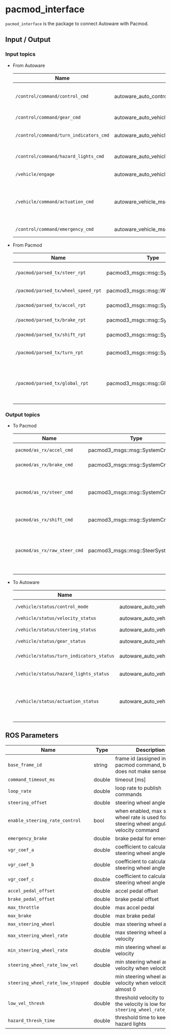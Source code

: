 # pacmod_interface

`pacmod_interface` is the package to connect Autoware with Pacmod.

## Input / Output

### Input topics

- From Autoware

  | Name                                   | Type                                                     | Description                                           |
  | -------------------------------------- | -------------------------------------------------------- | ----------------------------------------------------- |
  | `/control/command/control_cmd`         | autoware_auto_control_msgs::msg::AckermannControlCommand | lateral and longitudinal control command              |
  | `/control/command/gear_cmd`            | autoware_auto_vehicle_msgs::msg::GearCommand             | gear command                                          |
  | `/control/command/turn_indicators_cmd` | autoware_auto_vehicle_msgs::msg::TurnIndicatorsCommand   | turn indicators command                               |
  | `/control/command/hazard_lights_cmd`   | autoware_auto_vehicle_msgs::msg::HazardLightsCommand     | hazard lights command                                 |
  | `/vehicle/engage`                      | autoware_auto_vehicle_msgs::msg::Engage                  | engage command                                        |
  | `/vehicle/command/actuation_cmd`       | autoware_vehicle_msgs::msg::ActuationCommandStamped      | actuation (accel/brake pedal, steering wheel) command |
  | `/control/command/emergency_cmd`       | autoware_vehicle_msgs::msg::VehicleEmergencyStamped      | emergency command                                     |

- From Pacmod

  | Name                                | Type                              | Description                                                             |
  | ----------------------------------- | --------------------------------- | ----------------------------------------------------------------------- |
  | `/pacmod/parsed_tx/steer_rpt`       | pacmod3_msgs::msg::SystemRptFloat | current steering wheel angle                                            |
  | `/pacmod/parsed_tx/wheel_speed_rpt` | pacmod3_msgs::msg::WheelSpeedRpt  | current wheel speed                                                     |
  | `/pacmod/parsed_tx/accel_rpt`       | pacmod3_msgs::msg::SystemRptFloat | current accel pedal                                                     |
  | `/pacmod/parsed_tx/brake_rpt`       | pacmod3_msgs::msg::SystemRptFloat | current brake pedal                                                     |
  | `/pacmod/parsed_tx/shift_rpt`       | pacmod3_msgs::msg::SystemRptInt   | current gear status                                                     |
  | `/pacmod/parsed_tx/turn_rpt`        | pacmod3_msgs::msg::SystemRptInt   | current turn indicators status                                          |
  | `/pacmod/parsed_tx/global_rpt`      | pacmod3_msgs::msg::GlobalRpt      | current status of other parameters (e.g. override_active, can_time_out) |

### Output topics

- To Pacmod

  | Name                         | Type                              | Description                                           |
  | ---------------------------- | --------------------------------- | ----------------------------------------------------- |
  | `pacmod/as_rx/accel_cmd`     | pacmod3_msgs::msg::SystemCmdFloat | accel pedal command                                   |
  | `pacmod/as_rx/brake_cmd`     | pacmod3_msgs::msg::SystemCmdFloat | brake pedal command                                   |
  | `pacmod/as_rx/steer_cmd`     | pacmod3_msgs::msg::SystemCmdFloat | steering wheel angle and angular velocity command     |
  | `pacmod/as_rx/shift_cmd`     | pacmod3_msgs::msg::SystemCmdInt   | gear command                                          |
  | `pacmod/as_rx/raw_steer_cmd` | pacmod3_msgs::msg::SteerSystemCmd | raw steering wheel angle and angular velocity command |

- To Autoware

  | Name                                     | Type                                                   | Description                                          |
  | ---------------------------------------- | ------------------------------------------------------ | ---------------------------------------------------- |
  | `/vehicle/status/control_mode`           | autoware_auto_vehicle_mgs::msg::ControlModeReport      | control mode                                         |
  | `/vehicle/status/velocity_status`        | autoware_auto_vehicle_mgs::msg::VelocityReport         | velocity                                             |
  | `/vehicle/status/steering_status`        | autoware_auto_vehicle_mgs::msg::SteeringReport         | steering wheel angle                                 |
  | `/vehicle/status/gear_status`            | autoware_auto_vehicle_mgs::msg::GearReport             | gear status                                          |
  | `/vehicle/status/turn_indicators_status` | autoware_auto_vehicle_mgs::msg::TurnIndicatorsReport   | turn indicators status                               |
  | `/vehicle/status/hazard_lights_status`   | autoware_auto_vehicle_mgs::msg::HazardLightsReport     | hazard lights status                                 |
  | `/vehicle/status/actuation_status`       | autoware_auto_vehicle_mgs::msg::ActuationStatusStamped | actuation (accel/brake pedal, steering wheel) status |

## ROS Parameters

| Name                              | Type   | Description                                                                               |
| --------------------------------- | ------ | ----------------------------------------------------------------------------------------- |
| `base_frame_id`                   | string | frame id (assigned in pacmod command, but it does not make sense)                         |
| `command_timeout_ms`              | double | timeout [ms]                                                                              |
| `loop_rate`                       | double | loop rate to publish commands                                                             |
| `steering_offset`                 | double | steering wheel angle offset                                                               |
| `enable_steering_rate_control`    | bool   | when enabled, max steering wheel rate is used for steering wheel angular velocity command |
| `emergency_brake`                 | double | brake pedal for emergency                                                                 |
| `vgr_coef_a`                      | double | coefficient to calculate steering wheel angle                                             |
| `vgr_coef_b`                      | double | coefficient to calculate steering wheel angle                                             |
| `vgr_coef_c`                      | double | coefficient to calculate steering wheel angle                                             |
| `accel_pedal_offset`              | double | accel pedal offset                                                                        |
| `brake_pedal_offset`              | double | brake pedal offset                                                                        |
| `max_throttle`                    | double | max accel pedal                                                                           |
| `max_brake`                       | double | max brake pedal                                                                           |
| `max_steering_wheel`              | double | max steering wheel angle                                                                  |
| `max_steering_wheel_rate`         | double | max steering wheel angular velocity                                                       |
| `min_steering_wheel_rate`         | double | min steering wheel angular velocity                                                       |
| `steering_wheel_rate_low_vel`     | double | min steering wheel angular velocity when velocity is low                                  |
| `steering_wheel_rate_low_stopped` | double | min steering wheel angular velocity when velocity is almost 0                             |
| `low_vel_thresh`                  | double | threshold velocity to decide the velocity is low for `steering_wheel_rate_low_vel`        |
| `hazard_thresh_time`              | double | threshold time to keep hazard lights                                                      |
